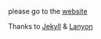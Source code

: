 please go to the [website](http://lamalta.github.io)

Thanks to [Jekyll](http://jekyllrb.com) & [Lanyon](https://github.com/poole/lanyon#readme)
